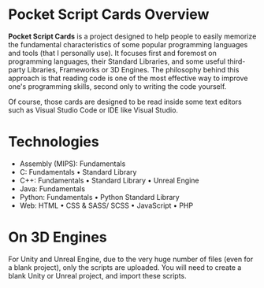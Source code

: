 # Pocket Script Cards Overview

**Pocket Script Cards** is a project designed to help people to easily memorize the fundamental characteristics of some popular programming languages and tools (that I personally use). 
It focuses first and foremost on programming languages, their Standard Libraries, 
and some useful third-party Libraries, Frameworks or 3D Engines. 
The philosophy behind this approach is that reading code is one of the most effective way to improve one's programming skills, second only to writing the code yourself. 

Of course, those cards are designed to be read inside some text editors such as Visual Studio Code or IDE like Visual Studio. 

# Technologies 
- Assembly (MIPS): Fundamentals
- C: Fundamentals • Standard Library 
- C++: Fundamentals • Standard Library • Unreal Engine
- Java: Fundamentals
- Python: Fundamentals • Python Standard Library
- Web: HTML • CSS & SASS/ SCSS • JavaScript • PHP

# On 3D Engines 
For Unity and Unreal Engine, due to the very huge number of files (even for a blank project), 
only the scripts are uploaded. You will need to create a blank Unity or Unreal project, and 
import these scripts.  
